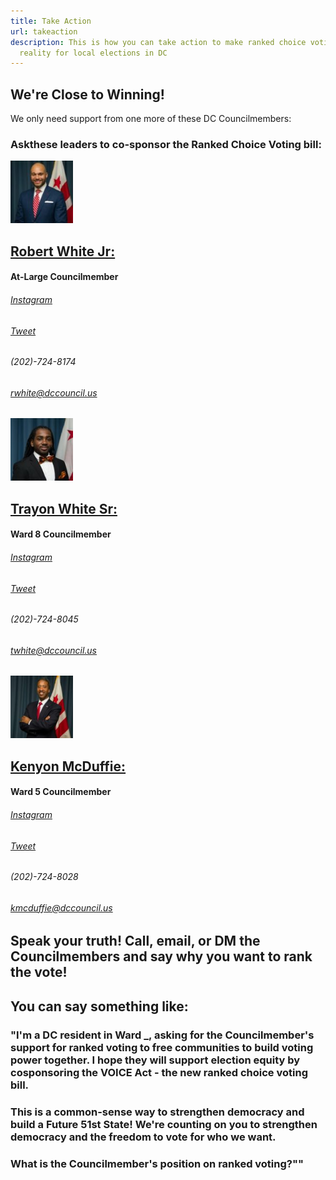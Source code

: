 ```yaml
---
title: Take Action
url: takeaction
description: This is how you can take action to make ranked choice voting a
  reality for local elections in DC
---
```

## We're Close to Winning!

We only need support from one more of these DC Councilmembers:

### Ask​ these leaders to co-sponsor the Ranked Choice Voting bill:
 
<img src="https://raw.githubusercontent.com/RanktheVote-DC/rtvdc_website/master/src/static/img/cm-robert-white-picture.jpg?token=AS5JC2623XYSIZQBUZMQEYLANXV5I" alt="Robert White Photo" width="100" height="100"/>

## [Robert White Jr: ](https://dccouncil.us/council/councilmember-robert-c-white-jr/)
#### At-Large Councilmember
###### [Instagram](https://www.instagram.com/robertwhite_dc)
###### [Tweet](https://twitter.com/RobertWhite_DC)
###### (202)-724-8174
###### [rwhite@dccouncil.us](mailto:rwhite@dccouncil.us)

<img src="https://raw.githubusercontent.com/RanktheVote-DC/rtvdc_website/master/src/static/img/cm-trayon-white-picture.jpg?token=AS5JC245RYXZ243DDL6LRSDANXWBG" alt="Trayon White Photo" width="100" height="100"/>

## [Trayon White Sr: ](https://dccouncil.us/council/councilmember-trayon-white-sr/)
#### Ward 8 Councilmember
###### [Instagram](https://www.instagram.com/trayonwhite)
###### [Tweet](https://twitter.com/trayonwhite)
###### (202)-724-8045
###### [twhite@dccouncil.us](mailto:twhite@dccouncil.us)

<img src="https://raw.githubusercontent.com/RanktheVote-DC/rtvdc_website/master/src/static/img/cm-kenyan-mcduffie-picture.jpg?token=AS5JC2YMWMKLLTQEIONB5KTANXWC4" alt="Kenyon McDuffie" width="100" height="100"/>

## [Kenyon McDuffie: ](https://dccouncil.us/council/kenyan-mcduffie/)
#### Ward 5 Councilmember
###### [Instagram](https://www.instagram.com/cm_mcduffie/)
###### [Tweet](https://twitter.com/CM_McDuffie)
###### (202)-724-8028
###### [kmcduffie@dccouncil.us](mailto:kmcduffie@dccouncil.us)


## Speak your truth! Call, email, or DM the Councilmembers and say why you want to rank the vote!
## You can say something like:

### "I'm a DC resident in Ward _, asking for the Councilmember's support for ranked voting to free communities to build voting power together. I hope they will support election equity by cosponsoring the VOICE Act - the new ranked choice voting bill.

### This is a common-sense way to strengthen democracy and build a Future 51st State! We're counting on you to strengthen democracy and the freedom to vote for who we want.

### What is the Councilmember's position on ranked voting?""
